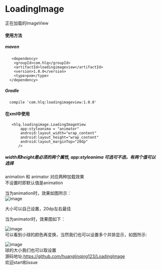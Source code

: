 # LoadingImage
正在加载的ImageView
#### 使用方法
##### maven
##### 
       <dependency>
        <groupId>com.hlq</groupId>
        <artifactId>loadingimageview</artifactId>
        <version>1.0.0</version>
        <type>pom</type>
      </dependency>
##### Gradle
##### 
      compile 'com.hlq:loadingimageview:1.0.0'
####  在xml中使用
       <hlq.loadingimage.LoadingImageView
           app:styleanima = "animator"
           android:layout_width="wrap_content"
           android:layout_height="wrap_content"
           android:layout_marginTop="20dp"
          />
##### width和height是必须的两个属性, app:styleanima 可选可不选，有两个值可以选择  
animation 和 animator 对应两种加载效果<br>
不设置时即默认值是animation

当为animation时，效果如图所示：<br>
![image](http://p86xu5smy.bkt.clouddn.com/1.gif)<br>

大小可以自己设置，20dp左右最佳<br>

当为animator时，效果图如下：<br>

![image](http://p86xu5smy.bkt.clouddn.com/2.gif)<br>
可以看到小球的颜色再变换，当然我们也可以设置多个并排显示，如图所示:<br>

![image](http://p86xu5smy.bkt.clouddn.com/3.gif)<br>
球的大小我们也可以取设置<br>
源码地址;https://github.com/huanglinqing123/LoadingImage<br>
欢迎start和issue



     




